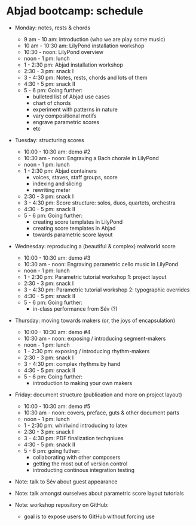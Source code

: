 Abjad bootcamp: schedule
========================

* Monday: notes, rests & chords
    * 9 am - 10 am: introduction (who we are play some music)
    * 10 am - 10:30 am: LilyPond installation workshop
    * 10:30 - noon: LilyPond overview
    * noon - 1 pm: lunch
    * 1 - 2:30 pm: Abjad installation workshop
    * 2:30 - 3 pm: snack I
    * 3 - 4:30 pm: Notes, rests, chords and lots of them
    * 4:30  - 5 pm: snack II
    * 5 - 6 pm: Going further:
        * bulleted list of Abjad use cases
        * chart of chords
        * experiment with patterns in nature
        * vary compositional motifs
        * engrave parametric scores
        * etc

* Tuesday: structuring scores
    * 10:00 - 10:30 am: demo #2
    * 10:30 am - noon: Engraving a Bach chorale in LilyPond
    * noon - 1 pm: lunch
    * 1 - 2:30 pm: Abjad containers
        * voices, staves, staff groups, score
        * indexing and slicing
        * rewriting meter
    * 2:30 - 3 pm: snack I
    * 3 - 4:30 pm: Score structure: solos, duos, quartets, orchestra
    * 4:30  - 5 pm: snack II
    * 5 - 6 pm: Going further:
        * creating score templates in LilyPond
        * creating score templates in Abjad 
        * towards parametric score layout

* Wednesday: reproducing a (beautiful & complex) realworld score
    * 10:00 - 10:30 am: demo #3
    * 10:30 am - noon: Engraving parametric cello music in LilyPond
    * noon - 1 pm: lunch
    * 1 - 2:30 pm: Parametric tutorial workshop 1: project layout
    * 2:30 - 3 pm: snack I
    * 3 - 4:30 pm: Parametric tutorial workshop 2: typographic overrides
    * 4:30  - 5 pm: snack II
    * 5 - 6 pm: Going further:
        * in-class performance from Sév (?)

* Thursday: moving towards makers (or, the joys of encapsulation)
    * 10:00 - 10:30 am: demo #4
    * 10:30 am - noon: exposing / introducing segment-makers
    * noon - 1 pm: lunch
    * 1 - 2:30 pm: exposing / introducing rhythm-makers
    * 2:30 - 3 pm: snack I
    * 3 - 4:30 pm: complex rhythms by hand
    * 4:30  - 5 pm: snack II
    * 5 - 6 pm: Going further:
        * introduction to making your own makers

* Friday: document structure (publication and more on project layout)
    * 10:00 - 10:30 am: demo #5
    * 10:30 am - noon: covers, preface, guts & other document parts
    * noon - 1 pm: lunch
    * 1 - 2:30 pm: whirlwind introducing to latex
    * 2:30 - 3 pm: snack I
    * 3 - 4:30 pm: PDF finalization techqniues
    * 4:30  - 5 pm: snack II
    * 5 - 6 pm: going futher:
        * collaborating with other composers
        * getting the most out of version control
        * introducting continous integration testing

* Note: talk to Sév about guest appearance
* Note: talk amongst ourselves about parametric score layout tutorials
* Note: workshop repository on GitHub:
    * goal is to expose users to GitHub without forcing use